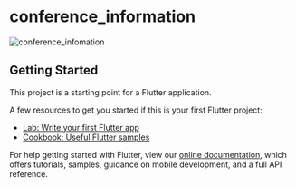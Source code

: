 # conference_information

![conference_infomation](https://user-images.githubusercontent.com/89832278/136020792-fe0c0ecf-d72b-4e21-af78-f00d8d7e9fb8.gif)


## Getting Started

This project is a starting point for a Flutter application.

A few resources to get you started if this is your first Flutter project:

- [Lab: Write your first Flutter app](https://flutter.dev/docs/get-started/codelab)
- [Cookbook: Useful Flutter samples](https://flutter.dev/docs/cookbook)

For help getting started with Flutter, view our
[online documentation](https://flutter.dev/docs), which offers tutorials,
samples, guidance on mobile development, and a full API reference.
